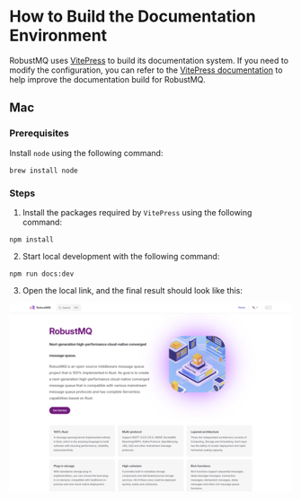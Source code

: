 # How to Build the Documentation Environment

RobustMQ uses [VitePress](https://vitepress.dev/) to build its documentation system. If you need to modify the configuration, you can refer to the [VitePress documentation](https://vitepress.dev/guide/getting-started) to help improve the documentation build for RobustMQ.

## Mac
### Prerequisites

Install `node` using the following command:
```shell
brew install node
```

### Steps

1. Install the packages required by `VitePress` using the following command:
```shell
npm install
```

2. Start local development with the following command:
```shell
npm run docs:dev
```

3. Open the local link, and the final result should look like this:

![image](../../../images/Build-Doc-Env-1.png)

